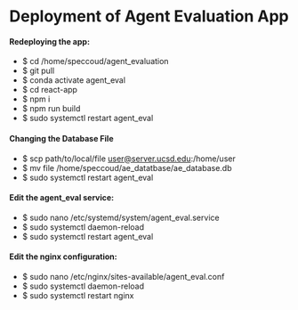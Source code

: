 # Deployment of Agent Evaluation App
#### Redeploying the app:
 - $ cd /home/speccoud/agent_evaluation
 - $ git pull
 - $ conda activate agent_eval
 - $ cd react-app
 - $ npm i
 - $ npm run build
 - $ sudo systemctl restart agent_eval

#### Changing the Database File
- $ scp path/to/local/file user@server.ucsd.edu:/home/user
- $ mv file /home/speccoud/ae_datatbase/ae_database.db
- $ sudo systemctl restart agent_eval

#### Edit the agent_eval service:
- $ sudo nano /etc/systemd/system/agent_eval.service
- $ sudo systemctl daemon-reload
- $ sudo systemctl restart agent_eval

#### Edit the nginx configuration:
- $ sudo nano /etc/nginx/sites-available/agent_eval.conf
- $ sudo systemctl daemon-reload
- $ sudo systemctl restart nginx